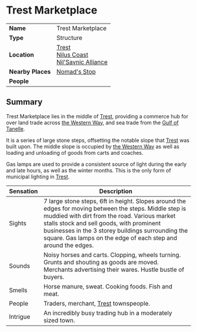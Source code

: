 # Trest Marketplace

|||
| --- | --- |
| **Name** | Trest Marketplace | place.4
| **Type** | Structure |
| **Location** | [Trest](../settlements/towns/trest.md)<br>[Nilus Coast](../../civilisations/nilsavnic-alliance/states/nilus-coast.md)<br>[Nil'Savnic Alliance](../../civilisations/nilsavnic-alliance/nilsavnic-alliance.md) |
| **Nearby Places** | [Nomad's Stop](../buildings/inns-taverns/nomads-stop.md) |
| **People** | |

## Summary

Trest Marketplace lies in the middle of [Trest](../settlements/towns/trest.md), providing a commerce hub for over land trade across [the Western Way](../roads/the-western-way.md), and sea trade from the [Gulf of Tanelle](../topography/seas-oceans/gulf-of-tanelle.md).

It is a series of large stone steps, offsetting the notable slope that [Trest](../settlements/towns/trest.md) was built upon. The middle slope is occupied by [the Western Way](../roads/the-western-way.md) as well as loading and unloading of goods from carts and coaches.

Gas lamps are used to provide a consistent source of light during the early and late hours, as well as the winter months. This is the only form of municipal lighting in [Trest](../settlements/towns/trest.md).

| Sensation | Description |
| ---- | --- |
| Sights | 7 large stone steps, 6ft in height. Slopes around the edges for moving between the steps. Middle step is muddied with dirt from the road. Various market stalls stock and sell goods, with prominent businesses in the 3 storey buildings surrounding the square. Gas lamps on the edge of each step and around the edges. |
| Sounds | Noisy horses and carts. Clopping, wheels turning. Grunts and shouting as goods are moved. Merchants advertising their wares. Hustle bustle of buyers. |
| Smells | Horse manure, sweat. Cooking foods. Fish and meat. |
| People | Traders, merchant, [Trest](../settlements/towns/trest.md) townspeople. |
| Intrigue | An incredibly busy trading hub in a moderately sized town. |
